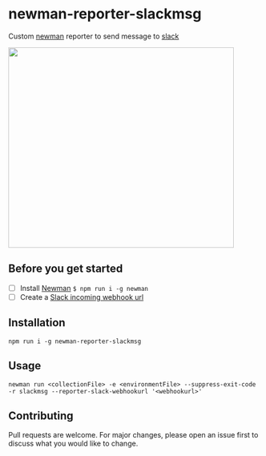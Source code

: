 # newman-reporter-slackmsg

Custom [newman](https://github.com/postmanlabs/newman) reporter to send message to [slack](https://slack.com/)

<img src="https://github.com/jackcoded/newman-reporter-slackmsg/blob/master/testResults.png?raw=true" width="450"  height="400">

## Before you get started
- [ ] Install [Newman](https://github.com/postmanlabs/newman) ``` $ npm run i -g newman ```
- [ ] Create a [Slack incoming webhook url](https://api.slack.com/messaging/webhooks)

## Installation
 ```CLI
 npm run i -g newman-reporter-slackmsg
 ```

## Usage
 ```CLI
 newman run <collectionFile> -e <environmentFile> --suppress-exit-code -r slackmsg --reporter-slack-webhookurl '<webhookurl>'
 ```

## Contributing
Pull requests are welcome. For major changes, please open an issue first to discuss what you would like to change.

